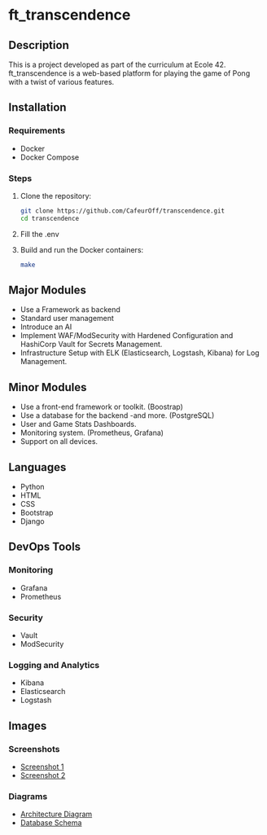 # ft_transcendence

## Description
This is a project developed as part of the curriculum at Ecole 42. ft_transcendence is a web-based platform for playing the game of Pong with a twist of various features.

## Installation

### Requirements
- Docker
- Docker Compose

### Steps
1. Clone the repository:
   ```bash
   git clone https://github.com/CafeurOff/transcendence.git
   cd transcendence
   ```

2. Fill the .env

3. Build and run the Docker containers:
   ```bash
   make
   ```

## Major Modules
- Use a Framework as backend
- Standard user management
- Introduce an AI
-  Implement WAF/ModSecurity with Hardened Configuration and
HashiCorp Vault for Secrets Management.
- Infrastructure Setup with ELK (Elasticsearch, Logstash, Kibana)
for Log Management.

## Minor Modules
-  Use a front-end framework or toolkit. (Boostrap)
-  Use a database for the backend -and more. (PostgreSQL)
-  User and Game Stats Dashboards.
-  Monitoring system. (Prometheus, Grafana)
-  Support on all devices.

## Languages
- Python
- HTML
- CSS
- Bootstrap
- Django

## DevOps Tools

### Monitoring
- Grafana
- Prometheus

### Security
- Vault
- ModSecurity

### Logging and Analytics
- Kibana
- Elasticsearch
- Logstash

## Images

### Screenshots
- [Screenshot 1](link/to/screenshot1.png)
- [Screenshot 2](link/to/screenshot2.png)

### Diagrams
- [Architecture Diagram](link/to/architecture_diagram.png)
- [Database Schema](link/to/database_schema.png)
